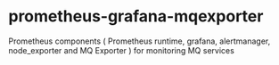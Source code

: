 # prometheus-grafana-mqexporter
Prometheus components ( Prometheus runtime, grafana, alertmanager, node_exporter and MQ Exporter ) for monitoring MQ services
